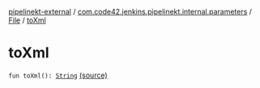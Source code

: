 [pipelinekt-external](../../index.md) / [com.code42.jenkins.pipelinekt.internal.parameters](../index.md) / [File](index.md) / [toXml](./to-xml.md)

# toXml

`fun toXml(): `[`String`](https://kotlinlang.org/api/latest/jvm/stdlib/kotlin/-string/index.html) [(source)](https://github.com/code42/pipelinekt/tree/master/internal/src/main/kotlin/com/code42/jenkins/pipelinekt/internal/parameters/File.kt#L8)